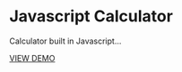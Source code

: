 # Javascript Calculator

Calculator built in Javascript...

<a href="http://gullible-transport.surge.sh/" target="blank">VIEW DEMO</a>